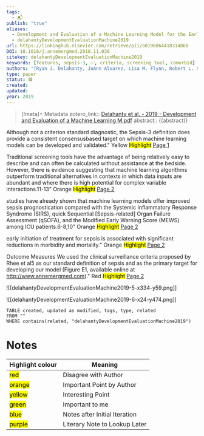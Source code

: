 ```yaml
---
tags:
  - 📬
publish: "true"
aliases:
  - Development and Evaluation of a Machine Learning Model for the Early Identification of Patients at Risk for Sepsis
  - delahantyDevelopmentEvaluationMachine2019
url: https://linkinghub.elsevier.com/retrieve/pii/S0196064418314860
DOI: 10.1016/j.annemergmed.2018.11.036
citekey: delahantyDevelopmentEvaluationMachine2019
keywords: [features, sepsis-3, ✅, criteria, screening tool, comorbid]
authors: "[Ryan J. Delahanty, JoAnn Alvarez, Lisa M. Flynn, Robert L. Sherwin, Spencer S. Jones]"
type: paper
status: 🟥
created: 
updated:
year: 2019
---
```




> [!meta]+ Metadata
> zotero_link:: [Delahanty et al. - 2019 - Development and Evaluation of a Machine Learning M.pdf](zotero://select/library/items/SHGV8BEN)
> abstract:: {(abstract)}


Although not a criterion standard diagnostic, the Sepsis-3 definition does provide a consistent consensusbased target on which machine learning models can be developed and validated." Yellow
	<mark class="hltr-yellow" >Highlight</mark> [Page 1](zotero://open-pdf/library/items/?page=1&annotation=LQWW9HYR)

Traditional screening tools have the advantage of being relatively easy to describe and can often be calculated without assistance at the bedside. However, there is evidence suggesting that machine learning algorithms outperform traditional alternatives in contexts in which data inputs are abundant and where there is high potential for complex variable interactions.11-13" Orange
	<mark class="hltr-orange" >Highlight</mark> [Page 2](zotero://open-pdf/library/items/?page=2&annotation=83J6LGMV)

studies have already shown that machine learning models offer improved sepsis prognostication compared with the Systemic Inflammatory Response Syndrome (SIRS), quick Sequential [Sepsis-related] Organ Failure Assessment (qSOFA), and the Modified Early Warning Score (MEWS) among ICU patients.6-8,10" Orange
	<mark class="hltr-orange" >Highlight</mark> [Page 2](zotero://open-pdf/library/items/?page=2&annotation=ZSGVQ5XI)

early initiation of treatment for sepsis is associated with significant reductions in morbidity and mortality." Orange
	<mark class="hltr-orange" >Highlight</mark> [Page 2](zotero://open-pdf/library/items/?page=2&annotation=NKDNFGJ9)

Outcome Measures We used the clinical surveillance criteria proposed by Rhee et al5 as our standard definition of sepsis and as the primary target for developing our model (Figure E1, available online at http://www.annemergmed.com)." Red
	<mark class="hltr-red" >Highlight</mark> [Page 2](zotero://open-pdf/library/items/?page=2&annotation=IJL4NS69)

![[delahantyDevelopmentEvaluationMachine2019-5-x334-y59.png]]

![[delahantyDevelopmentEvaluationMachine2019-6-x24-y474.png]]

```dataview
TABLE created, updated as modified, tags, type, related
FROM ""
WHERE contains(related, "delahantyDevelopmentEvaluationMachine2019")
```


# Notes

| Highlight colour | Meaning |
|-----|----|
|<mark class="hltr-red">red</mark> | Disagree with Author |
|<mark class="hltr-orange">orange</mark> | Important Point by Author |
|<mark class="hltr-yellow">yellow</mark> | Interesting Point |
|<mark class="hltr-green">green</mark> | Important to me |
|<mark class="hltr-blue">blue</mark> | Notes after Initial Iteration |
|<mark class="hltr-purple">purple</mark> | Literary Note to Lookup Later |